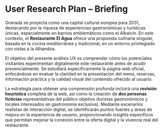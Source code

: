 # User Research Plan – Briefing

Granada se proyecta como una capital cultural europea para 2031, destacando por la riqueza de experiencias gastronómicas y turísticas únicas, especialmente en barrios emblemáticos como el Albaicín. En este contexto, el **Restaurante El Agua** ofrece una propuesta culinaria singular, basada en la cocina mediterránea y tradicional, en un entorno privilegiado con vistas a la Alhambra.

El objetivo del presente análisis UX es comprender cómo los potenciales visitantes experimentan digitalmente este restaurante antes de acudir presencialmente. Se estudiará específicamente la página web oficial, enfocándose en evaluar la claridad en la presentación del menú, reservas, información práctica y la calidad visual del contenido ofrecido al usuario.

La estrategia para obtener una comprensión profunda incluirá una **revisión heurística** completa de la web, así como la creación de **dos personas ficticias** representativas del público objetivo (turistas gastronómicos y locales interesados en gastronomía exclusiva). Mediante escenarios realistas de interacción digital, se identificarán puntos fuertes y áreas de mejora en la experiencia de usuario, proporcionando insights específicos que permitan mejorar la conexión entre la oferta digital y la vivencia real del restaurante.

